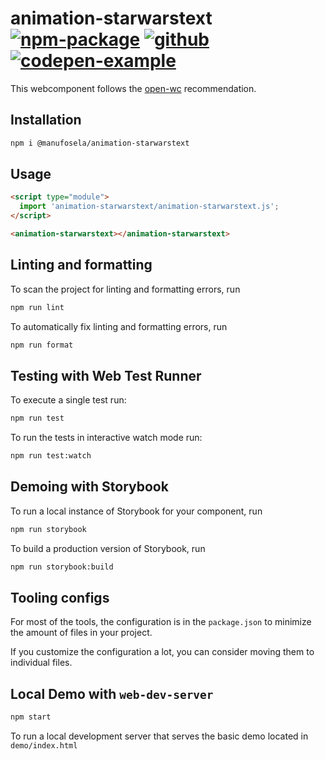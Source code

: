 # animation-starwarstext [![npm-package](https://img.shields.io/badge/npmjs-package-red)](https://www.npmjs.com/package/animation-starwarstext) [![github](https://img.shields.io/badge/github-repository-green)](https://github.com/manufosela/animation-starwarstext) [![codepen-example](https://img.shields.io/badge/codepen-example-black)](https://codepen.io/manufosela/pen/YzGvmBy)

This webcomponent follows the [open-wc](https://github.com/open-wc/open-wc) recommendation.

## Installation

```bash
npm i @manufosela/animation-starwarstext
```

## Usage

```html
<script type="module">
  import 'animation-starwarstext/animation-starwarstext.js';
</script>

<animation-starwarstext></animation-starwarstext>
```

## Linting and formatting

To scan the project for linting and formatting errors, run

```bash
npm run lint
```

To automatically fix linting and formatting errors, run

```bash
npm run format
```

## Testing with Web Test Runner

To execute a single test run:

```bash
npm run test
```

To run the tests in interactive watch mode run:

```bash
npm run test:watch
```

## Demoing with Storybook

To run a local instance of Storybook for your component, run

```bash
npm run storybook
```

To build a production version of Storybook, run

```bash
npm run storybook:build
```

## Tooling configs

For most of the tools, the configuration is in the `package.json` to minimize the amount of files in your project.

If you customize the configuration a lot, you can consider moving them to individual files.

## Local Demo with `web-dev-server`

```bash
npm start
```

To run a local development server that serves the basic demo located in `demo/index.html`
